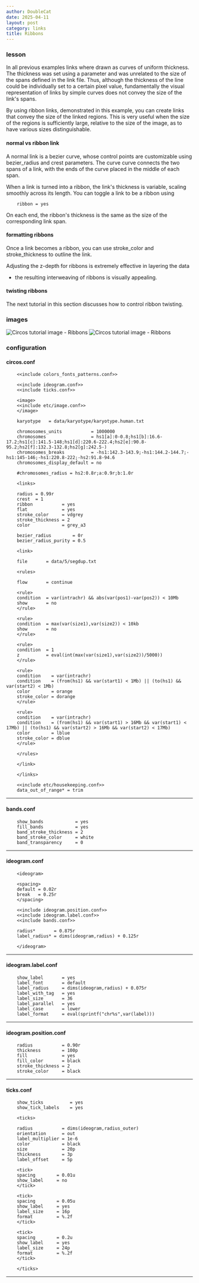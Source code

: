 ```yaml
---
author: DoubleCat
date: 2025-04-11
layout: post
category: links
title: Ribbons
---
```


### lesson
In all previous examples links where drawn as curves of uniform thickness. The
thickness was set using a parameter and was unrelated to the size of the spans
defined in the link file. Thus, although the thickness of the line could be
individually set to a certain pixel value, fundamentally the visual
representation of links by simple curves does not convey the size of the
link's spans.

By using ribbon links, demonstrated in this example, you can create links that
convey the size of the linked regions. This is very useful when the size of
the regions is sufficiently large, relative to the size of the image, as to
have various sizes distinguishable.

#### normal vs ribbon link
A normal link is a bezier curve, whose control points are customizable using
bezier_radius and crest parameters. The curve curve connects the two spans of
a link, with the ends of the curve placed in the middle of each span.

When a link is turned into a ribbon, the link's thickness is variable, scaling
smoothly across its length. You can toggle a link to be a ribbon using

```    
    ribbon = yes
```
On each end, the ribbon's thickness is the same as the size of the
corresponding link span.

#### formatting ribbons
Once a link becomes a ribbon, you can use stroke_color and stroke_thickness to
outline the link.

Adjusting the z-depth for ribbons is extremely effective in layering the data
- the resulting interweaving of ribbons is visually appealing.

#### twisting ribbons
The next tutorial in this section discusses how to control ribbon twisting.
### images
![Circos tutorial image -
Ribbons](/documentation/tutorials/links/ribbons/img/01.png) ![Circos tutorial
image - Ribbons](/documentation/tutorials/links/ribbons/img/02.png)
### configuration
#### circos.conf
```    
    <<include colors_fonts_patterns.conf>>
    
    <<include ideogram.conf>>
    <<include ticks.conf>>
    
    <image>
    <<include etc/image.conf>>
    </image>
    
    karyotype   = data/karyotype/karyotype.human.txt
    
    chromosomes_units           = 1000000
    chromosomes                 = hs1[a]:0-0.8;hs1[b]:16.6-17.2;hs1[c]:141.5-148;hs1[d]:220.6-222.4;hs2[e]:90.8-95.2;hs2[f]:132.3-132.8;hs2[g]:242.5-)
    chromosomes_breaks          = -hs1:142.3-143.9;-hs1:144.2-144.7;-hs1:145-146;-hs1:220.8-222;-hs2:91.8-94.6
    chromosomes_display_default = no
    
    #chromosomes_radius = hs2:0.8r;a:0.9r;b:1.0r
    
    <links>
    
    radius = 0.99r
    crest  = 1
    ribbon           = yes
    flat             = yes
    stroke_color     = vdgrey
    stroke_thickness = 2
    color            = grey_a3
    
    bezier_radius        = 0r
    bezier_radius_purity = 0.5
    
    <link>
    
    file       = data/5/segdup.txt
    
    <rules>
    
    flow       = continue
    
    <rule>
    condition  = var(intrachr) && abs(var(pos1)-var(pos2)) < 10Mb
    show       = no
    </rule>
    
    <rule>
    condition  = max(var(size1),var(size2)) < 10kb
    show       = no
    </rule>
    
    <rule>
    condition  = 1
    z          = eval(int(max(var(size1),var(size2))/5000))
    </rule>
    
    <rule>
    condition    = var(intrachr) 
    condition    = (from(hs1) && var(start1) < 1Mb) || (to(hs1) && var(start2) < 1Mb)
    color        = orange
    stroke_color = dorange
    </rule>
    
    <rule>
    condition    = var(intrachr)
    condition    = (from(hs1) && var(start1) > 16Mb && var(start1) < 17Mb) || (to(hs1) && var(start2) > 16Mb && var(start2) < 17Mb)
    color        = lblue
    stroke_color = dblue
    </rule>
    
    </rules>
    
    </link>
    
    </links>
    
    <<include etc/housekeeping.conf>>
    data_out_of_range* = trim
```
  

* * *

#### bands.conf
```    
    show_bands            = yes
    fill_bands            = yes
    band_stroke_thickness = 2
    band_stroke_color     = white
    band_transparency     = 0
```
  

* * *

#### ideogram.conf
```    
    <ideogram>
    
    <spacing>
    default = 0.02r
    break   = 0.25r
    </spacing>
    
    <<include ideogram.position.conf>>
    <<include ideogram.label.conf>>
    <<include bands.conf>>
    
    radius*       = 0.875r
    label_radius* = dims(ideogram,radius) + 0.125r
    
    </ideogram>
``````
  

* * *

#### ideogram.label.conf
```    
    show_label       = yes
    label_font       = default
    label_radius     = dims(ideogram,radius) + 0.075r
    label_with_tag   = yes
    label_size       = 36
    label_parallel   = yes
    label_case       = lower
    label_format     = eval(sprintf("chr%s",var(label)))
```
  

* * *

#### ideogram.position.conf
```    
    radius           = 0.90r
    thickness        = 100p
    fill             = yes
    fill_color       = black
    stroke_thickness = 2
    stroke_color     = black
```
  

* * *

#### ticks.conf
```    
    show_ticks          = yes
    show_tick_labels    = yes
    
    <ticks>
    
    radius           = dims(ideogram,radius_outer)
    orientation      = out
    label_multiplier = 1e-6
    color            = black
    size             = 20p
    thickness        = 3p
    label_offset     = 5p
    
    <tick>
    spacing        = 0.01u
    show_label     = no
    </tick>
    
    <tick>
    spacing        = 0.05u
    show_label     = yes
    label_size     = 16p
    format         = %.2f
    </tick>
    
    <tick>
    spacing        = 0.2u
    show_label     = yes
    label_size     = 24p
    format         = %.2f
    </tick>
    
    </ticks>
```
  

* * *
